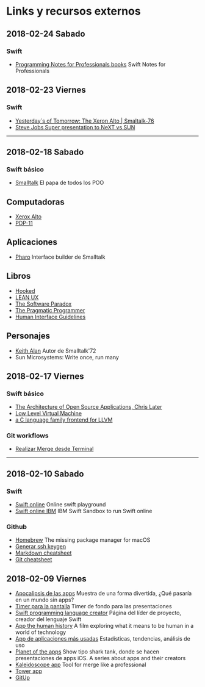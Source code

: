 # Links y recursos externos

## 2018-02-24 Sabado

### Swift
- [Programming Notes for Professionals books](Goalkicker.com) Swift Notes for Professionals


## 2018-02-23 Viernes

### Swift
- [Yesterday´s of Tomorrow: The Xeron Alto | Smaltalk-76](https://www.youtube.com/watch?v=NqKyHEJe9_w)
- [Steve Jobs Super presentation to NeXT vs SUN](https://www.youtube.com/watch?v=oc40mLKRx7g)

---

## 2018-02-18 Sabado

### Swift básico

- [Smalltalk](https://es.wikipedia.org/wiki/Smalltalk) El papa de todos los POO

## Computadoras
- [Xerox Alto](https://es.wikipedia.org/wiki/Xerox_Alto)
- [PDP-11](https://es.wikipedia.org/wiki/PDP-11)

## Aplicaciones
- [Pharo](https://pharo.org) Interface builder de Smalltalk

## Libros
- [Hooked](https://itunes.apple.com/mx/book/hooked/id922743888?mt=11)
- [LEAN UX](https://itunes.apple.com/us/book/lean-ux/id1153810025?l=es&mt=11)
- [The Software Paradox](https://itunes.apple.com/us/book/the-software-paradox/id1017452895?mt=11)
- [The Pragmatic Programmer](https://www.nceclusters.no/globalassets/filer/nce/diverse/the-pragmatic-programmer.pdf)
- [Human Interface Guidelines](https://developer.apple.com/ios/human-interface-guidelines/overview/themes/)

## Personajes
- [Keith Alan](https://en.wikipedia.org/wiki/Alan_Keith) Autor de Smalltalk'72
- Sun Microsystems: Write once, run many

## 2018-02-17 Viernes

### Swift básico
- [The Architecture of Open Source Applications, Chris Later](https://isidore.co/calibre/get/pdf/4009)
- [Low Level Virtual Machine](http://llvm.org)
- [a C language family frontend for LLVM](http://clang.llvm.org)

### Git workflows
- [Realizar Merge desde Terminal](https://gist.github.com/mcniac/40343c893d26a0bd5bb7)
---

## 2018-02-10 Sabado

### Swift
- [Swift online](http://online.swiftplayground.run) Online swift playground
- [Swift online IBM](http://swift.sandbox.bluemix.net/) IBM Swift Sandbox to run Swift online

### Github
- [Homebrew](https://brew.sh/) The missing package manager for macOS
- [Generar ssh keygen](https://help.github.com/articles/generating-a-new-ssh-key-and-adding-it-to-the-ssh-agent/)
- [Markdown cheatsheet](https://github.com/adam-p/markdown-here/wiki/Markdown-Cheatsheet)
- [Git cheatsheet](https://gist.github.com/3zcurdia/6046220)

## 2018-02-09 Viernes

- [Apocalipsis de las apps](https://www.youtube.com/watch?v=FC0pT9xg1oI) Muestra de una forma divertida, ¿Qué pasaría en un mundo sin apps?
- [Timer para la pantalla](http://timer-timer.com) Timer de fondo para las presentaciones
- [Swift programming language creator](http://www.nondot.org/sabre/) Página del líder de proyecto, creador del lenguaje Swift
- [App the human history](http://appdocumentary.com) A film exploring what it means to be human in a world of technology
- [App de aplicaciones más usadas](https://www.appannie.com/en/) Estadísticas, tendencias, análisis de uso
- [Planet of the apps](https://www.planetoftheapps.com/en-us) Show tipo shark tank, donde se hacen presentaciones de apps iOS. A series about apps and their creators
- [Kaleidoscope app](https://www.kaleidoscopeapp.com) Tool for merge like a professional
- [Tower app](https://www.git-tower.com/mac/)
- [GitUp](https://itunes.apple.com/us/app/gitup-for-action/id1145796518?mt=8)
